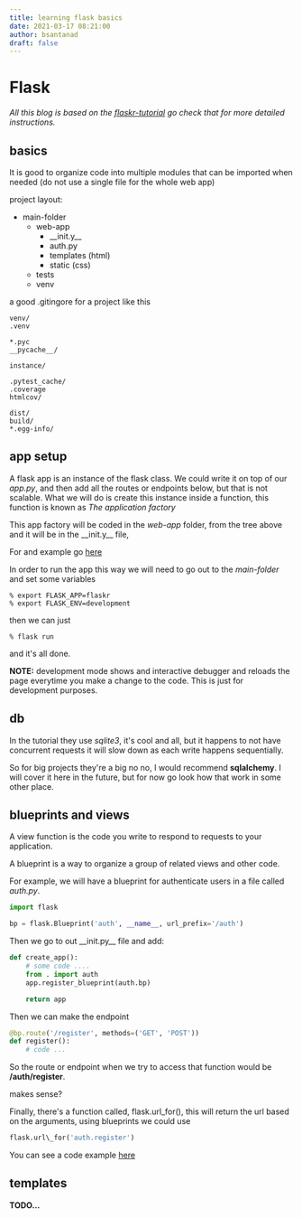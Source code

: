 ```yaml
---
title: learning flask basics
date: 2021-03-17 08:21:00
author: bsantanad
draft: false
---
```


# Flask

_All this blog is based on the [flaskr-tutorial][flaskr]
go check that for more detailed instructions._

## basics

It is good to organize code into multiple modules that can be imported
when needed (do not use a single file for the whole web app)

project layout:

- main-folder
    - web-app
        - \_\_init.y\_\_
        - auth.py
        - templates (html)
        - static (css)
    - tests
    - venv

a good .gitingore  for a project like this
```shell
venv/
.venv

*.pyc
__pycache__/

instance/

.pytest_cache/
.coverage
htmlcov/

dist/
build/
*.egg-info/
```

## app setup

A flask app is an instance of the flask class. We could write it on top
of our _app.py_, and then add all the routes or endpoints below, but that
is not scalable. What we will do is create this instance inside a function,
this function is known as _The application factory_

This app factory will be coded in the _web-app_ folder, from the tree
above and it will be in the  \_\_init.y\_\_ file,

For and example go [here][factory]

In order to run the app this way we will need to go out to the _main-folder_
and set some variables
```shell
% export FLASK_APP=flaskr
% export FLASK_ENV=development
```
then we can just
```shell
% flask run
```
and it's all done.

**NOTE:** development mode shows and interactive debugger and reloads the
page everytime you make a change to the code. This is just for development
purposes.

## db

In the tutorial they use _sqlite3_, it's cool and all, but it happens to not
have concurrent requests it will slow down as each write happens sequentially.

So for big projects they're a big no no, I would recommend __sqlalchemy__.
I will cover it here in the future, but for now go look how that work in
some other place.

## blueprints and views

A view function is the code you write to respond to requests to your
application.

A blueprint is a way to organize a group of related views and other code.

For example, we will have a blueprint for authenticate users in a file
called _auth.py_.
```python
import flask

bp = flask.Blueprint('auth', __name__, url_prefix='/auth')
```
Then we go to out \_\_init.py\_\_ file and add:
```python
def create_app():
    # some code ....
    from . import auth
    app.register_blueprint(auth.bp)

    return app
```

Then we can make the endpoint
```python
@bp.route('/register', methods=('GET', 'POST'))
def register():
    # code ...
```
So the route or endpoint when we try to access that function would be
**/auth/register**.

makes sense?

Finally, there's a function called, flask.url\_for(), this will return
the url based on the arguments, using blueprints we could use
```python
flask.url\_for('auth.register')
```
You can see a code example [here][blueprints]

## templates

**TODO...**



[factory]: https://flask.palletsprojects.com/en/1.1.x/tutorial/factory/
[flaskr]: https://flask.palletsprojects.com/en/1.1.x/tutorial/
[blueprints]: https://flask.palletsprojects.com/en/1.1.x/tutorial/views/
